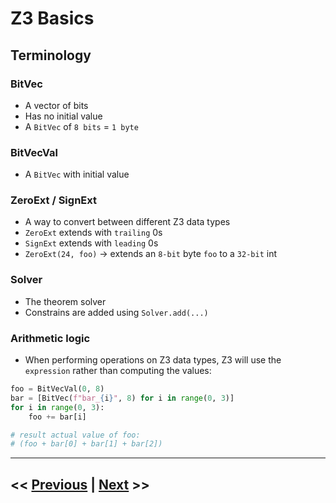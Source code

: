 # Z3 Basics

## Terminology

### BitVec
- A vector of bits
- Has no initial value
- A `BitVec` of `8 bits` = `1 byte`

### BitVecVal
- A `BitVec` with initial value

### ZeroExt / SignExt
- A way to convert between different Z3 data types
- `ZeroExt` extends with `trailing` 0s
- `SignExt` extends with `leading` 0s
- `ZeroExt(24, foo)` -> extends an `8-bit` byte `foo` to a `32-bit` int

### Solver
- The theorem solver
- Constrains are added using `Solver.add(...)`

### Arithmetic logic
- When performing operations on Z3 data types, Z3 will use the `expression` rather than computing the values:
```python
foo = BitVecVal(0, 8)
bar = [BitVec(f"bar_{i}", 8) for i in range(0, 3)]
for i in range(0, 3):
    foo += bar[i]

# result actual value of foo:
# (foo + bar[0] + bar[1] + bar[2])
```

---
## << [Previous](SOLUTION_1.md) | [Next](SOLUTION_3.md) >>
